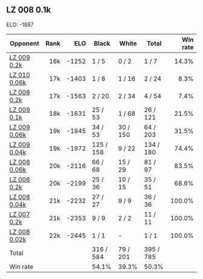 ## LZ 008 0.1k ##

ELO: -1887

Opponent | Rank | ELO | Black | White | Total | Win rate
---------|-----:|----:|-------|-------|-------|-------:
[LZ 009 0.2k](LZ%20009%200.2k.md) | 16k | -1252 | 1 / 5 | 0 / 2 | 1 / 7 | 14.3%
[LZ 010 0.06k](LZ%20010%200.06k.md) | 17k | -1403 | 1 / 8 | 1 / 16 | 2 / 24 | 8.3%
[LZ 008 0.2k](LZ%20008%200.2k.md) | 17k | -1563 | 2 / 20 | 2 / 34 | 4 / 54 | 7.4%
[LZ 009 0.1k](LZ%20009%200.1k.md) | 18k | -1631 | 25 / 53 | 1 / 68 | 26 / 121 | 21.5%
[LZ 009 0.06k](LZ%20009%200.06k.md) | 19k | -1845 | 34 / 53 | 30 / 150 | 64 / 203 | 31.5%
[LZ 009 0.04k](LZ%20009%200.04k.md) | 19k | -1972 | 125 / 158 | 9 / 22 | 134 / 180 | 74.4%
[LZ 008 0.06k](LZ%20008%200.06k.md) | 20k | -2116 | 66 / 68 | 15 / 29 | 81 / 97 | 83.5%
[LZ 006 0.2k](LZ%20006%200.2k.md) | 20k | -2199 | 25 / 36 | 10 / 15 | 35 / 51 | 68.6%
[LZ 008 0.04k](LZ%20008%200.04k.md) | 21k | -2232 | 27 / 27 | 9 / 9 | 36 / 36 | 100.0%
[LZ 007 0.2k](LZ%20007%200.2k.md) | 21k | -2353 | 9 / 9 | 2 / 2 | 11 / 11 | 100.0%
[LZ 008 0.02k](LZ%20008%200.02k.md) | 22k | -2445 | 1 / 1 | - | 1 / 1 | 100.0%
Total | | | 316 / 584 | 79 / 201 | 395 / 785 | 
Win rate| | | 54.1% | 39.3% | 50.3% | 
